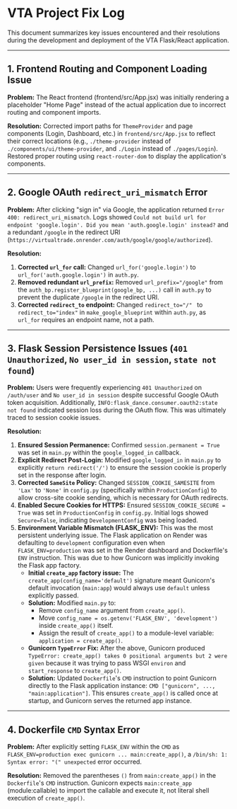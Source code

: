 # VTA Project Fix Log

This document summarizes key issues encountered and their resolutions during the development and deployment of the VTA Flask/React application.

---

## 1. Frontend Routing and Component Loading Issue

**Problem:**
The React frontend (frontend/src/App.jsx) was initially rendering a placeholder "Home Page" instead of the actual application due to incorrect routing and component imports.

**Resolution:**
Corrected import paths for `ThemeProvider` and page components (Login, Dashboard, etc.) in `frontend/src/App.jsx` to reflect their correct locations (e.g., `./theme-provider` instead of `./components/ui/theme-provider`, and `./Login` instead of `./pages/Login`). Restored proper routing using `react-router-dom` to display the application's components.

---

## 2. Google OAuth `redirect_uri_mismatch` Error

**Problem:**
After clicking "sign in" via Google, the application returned `Error 400: redirect_uri_mismatch`. Logs showed `Could not build url for endpoint 'google.login'. Did you mean 'auth.google.login' instead?` and a redundant `/google` in the redirect URI (`https://virtualtrade.onrender.com/auth/google/google/authorized`).

**Resolution:**
1.  **Corrected `url_for` call:** Changed `url_for('google.login')` to `url_for('auth.google.login')` in `auth.py`.
2.  **Removed redundant `url_prefix`:** Removed `url_prefix="/google"` from the `auth_bp.register_blueprint(google_bp, ...)` call in `auth.py` to prevent the duplicate `/google` in the redirect URI.
3.  **Corrected `redirect_to` endpoint:** Changed `redirect_to="/" ` to `redirect_to="index"` in `make_google_blueprint` within `auth.py`, as `url_for` requires an endpoint name, not a path.

---

## 3. Flask Session Persistence Issues (`401 Unauthorized`, `No user_id in session`, `state not found`)

**Problem:**
Users were frequently experiencing `401 Unauthorized` on `/auth/user` and `No user_id in session` despite successful Google OAuth token acquisition. Additionally, `INFO:flask_dance.consumer.oauth2:state not found` indicated session loss during the OAuth flow. This was ultimately traced to session cookie issues.

**Resolution:**
1.  **Ensured Session Permanence:** Confirmed `session.permanent = True` was set in `main.py` within the `google_logged_in` callback.
2.  **Explicit Redirect Post-Login:** Modified `google_logged_in` in `main.py` to explicitly `return redirect('/')` to ensure the session cookie is properly set in the response after login.
3.  **Corrected `SameSite` Policy:** Changed `SESSION_COOKIE_SAMESITE` from `'Lax'` to `'None'` in `config.py` (specifically within `ProductionConfig`) to allow cross-site cookie sending, which is necessary for OAuth redirects.
4.  **Enabled Secure Cookies for HTTPS:** Ensured `SESSION_COOKIE_SECURE = True` was set in `ProductionConfig` in `config.py`. Initial logs showed `Secure=False`, indicating `DevelopmentConfig` was being loaded.
5.  **Environment Variable Mismatch (FLASK_ENV):** This was the most persistent underlying issue. The Flask application on Render was defaulting to `development` configuration even when `FLASK_ENV=production` was set in the Render dashboard and Dockerfile's `ENV` instruction. This was due to how Gunicorn was implicitly invoking the Flask app factory.
    *   **Initial `create_app` factory issue:** The `create_app(config_name='default')` signature meant Gunicorn's default invocation (`main:app`) would always use `default` unless explicitly passed.
    *   **Solution:** Modified `main.py` to:
        *   Remove `config_name` argument from `create_app()`.
        *   Move `config_name = os.getenv('FLASK_ENV', 'development')` inside `create_app()` itself.
        *   Assign the result of `create_app()` to a module-level variable: `application = create_app()`.
    *   **Gunicorn `TypeError` Fix:** After the above, Gunicorn produced `TypeError: create_app() takes 0 positional arguments but 2 were given` because it was trying to pass WSGI `environ` and `start_response` to `create_app()`.
    *   **Solution:** Updated `Dockerfile`'s `CMD` instruction to point Gunicorn directly to the Flask application instance: `CMD ["gunicorn", ..., "main:application"]`. This ensures `create_app()` is called once at startup, and Gunicorn serves the returned app instance.

---

## 4. Dockerfile `CMD` Syntax Error

**Problem:**
After explicitly setting `FLASK_ENV` within the `CMD` as `FLASK_ENV=production exec gunicorn ... main:create_app()`, a `/bin/sh: 1: Syntax error: "(" unexpected` error occurred.

**Resolution:**
Removed the parentheses `()` from `main:create_app()` in the `Dockerfile`'s `CMD` instruction. Gunicorn expects `main:create_app` (module:callable) to import the callable and execute it, not literal shell execution of `create_app()`. 